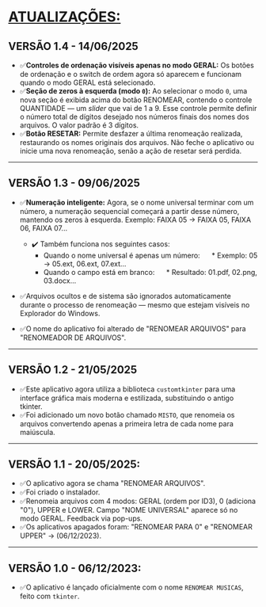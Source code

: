 # [ATUALIZAÇÕES:](./UPDATES.md#vers%C3%A3o-10---06122023)

## VERSÃO 1.4 - 14/06/2025
* ✅**Controles de ordenação visíveis apenas no modo GERAL:** Os botões de ordenação e o switch de ordem agora só aparecem e funcionam quando o modo GERAL está selecionado.
* ✅**Seção de zeros à esquerda (modo `0`):** Ao selecionar o modo `0`, uma nova seção é exibida acima do botão RENOMEAR, contendo o controle QUANTIDADE — um *slider* que vai de 1 a 9. Esse controle permite definir o número total de dígitos desejado nos números finais dos nomes dos arquivos. O valor padrão é 3 dígitos.
* ✅**Botão RESETAR:** Permite desfazer a última renomeação realizada, restaurando os nomes originais dos arquivos. Não feche o aplicativo ou inicie uma nova renomeação, senão a ação de resetar será perdida.
---

## VERSÃO 1.3 - 09/06/2025
* ✅**Numeração inteligente:** Agora, se o nome universal terminar com um número, a numeração sequencial começará a partir desse número, mantendo os zeros à esquerda. Exemplo: FAIXA 05 → FAIXA 05, FAIXA 06, FAIXA 07...
    * ✔️ Também funciona nos seguintes casos:
        * Quando o nome universal é apenas um número:
             * Exemplo: 05 → 05.ext, 06.ext, 07.ext...
        * Quando o campo está em branco:
             * Resultado: 01.pdf, 02.png, 03.docx...

* ✅Arquivos ocultos e de sistema são ignorados automaticamente durante o processo de renomeação — mesmo que estejam visíveis no Explorador do Windows.
* ✅O nome do aplicativo foi alterado de "RENOMEAR ARQUIVOS" para "RENOMEADOR DE ARQUIVOS".
---

## VERSÃO 1.2 - 21/05/2025
* ✅Este aplicativo agora utiliza a biblioteca `customtkinter` para uma interface gráfica mais moderna e estilizada, substituindo o antigo tkinter. 
* ✅Foi adicionado um novo botão chamado `MISTO`, que renomeia os arquivos convertendo apenas a primeira letra de cada nome para maiúscula.
---

## VERSÃO 1.1 - 20/05/2025:
* ✅O aplicativo agora se chama "RENOMEAR ARQUIVOS".
* ✅Foi criado o instalador.
* ✅Renomeia arquivos com 4 modos: GERAL (ordem por ID3), 0 (adiciona "0"), UPPER e LOWER. Campo "NOME UNIVERSAL" aparece só no modo GERAL. Feedback via pop-ups.
* ✅Os aplicativos apagados foram: "RENOMEAR PARA 0" e "RENOMEAR UPPER" -> (06/12/2023).
---

## VERSÃO 1.0 - 06/12/2023:
* ✅O aplicativo é lançado oficialmente com o nome `RENOMEAR MUSICAS`, feito com `tkinter`.
